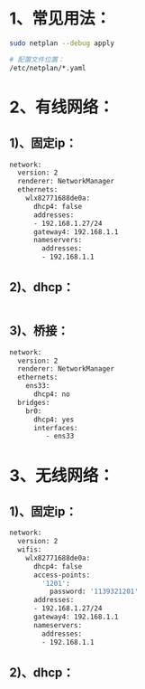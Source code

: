 # 1、常见用法：

```bash
sudo netplan --debug apply

# 配置文件位置：
/etc/netplan/*.yaml
```

# 2、有线网络：

## 1)、固定ip：
```bash
network:
  version: 2
  renderer: NetworkManager
  ethernets:
    wlx82771688de0a:
      dhcp4: false
      addresses:
      - 192.168.1.27/24
      gateway4: 192.168.1.1
      nameservers:
        addresses:
        - 192.168.1.1
```

## 2)、dhcp：

```bash

```

## 3)、桥接：

```bash
network:
  version: 2
  renderer: NetworkManager
  ethernets:
    ens33:
      dhcp4: no
  bridges:
    br0:
      dhcp4: yes
      interfaces:
         - ens33
```

# 3、无线网络：

## 1)、固定ip：

```bash
network:
  version: 2
  wifis:
    wlx82771688de0a:
      dhcp4: false
      access-points:
        '1201':
          password: '1139321201'
      addresses:
      - 192.168.1.27/24
      gateway4: 192.168.1.1
      nameservers:
        addresses:
        - 192.168.1.1
```

## 2)、dhcp：

```bash

```


